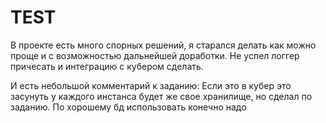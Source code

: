 # TEST

В проекте есть много спорных решений, я старался делать как можно проще и с возможностью дальнейшей доработки.
Не успел логгер причесать и интеграцию с кубером сделать.

И есть небольшой комментарий к заданию:
Если это в кубер это засунуть у каждого инстанса будет же свое хранилище, но сделал по заданию. По хорошему бд использовать конечно надо
